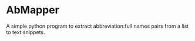 # AbMapper
A simple python program to extract abbreviation:full names pairs from a list to text snippets.
